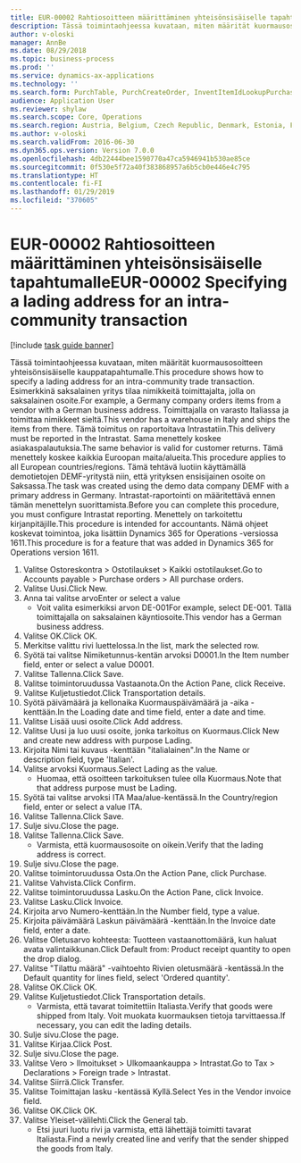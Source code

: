 ```yaml
---
title: EUR-00002 Rahtiosoitteen määrittäminen yhteisönsisäiselle tapahtumalle
description: Tässä toimintaohjeessa kuvataan, miten määrität kuormausosoitteen yhteisönsisäiselle kauppatapahtumalle.
author: v-oloski
manager: AnnBe
ms.date: 08/29/2018
ms.topic: business-process
ms.prod: ''
ms.service: dynamics-ax-applications
ms.technology: ''
ms.search.form: PurchTable, PurchCreateOrder, InventItemIdLookupPurchase, TransportationDocument, LogisticsPostalAddress, SysLookupMultiSelectGrid,  VendEditInvoice, VendEditInvoiceDefaultQuantityForLinesDropDialog, Intrastat, SysQueryForm
audience: Application User
ms.reviewer: shylaw
ms.search.scope: Core, Operations
ms.search.region: Austria, Belgium, Czech Republic, Denmark, Estonia, Finland, France, Germany, Hungary, Ireland, Italy, Latvia, Lithuania, Netherlands, Poland, Spain, Sweden, United Kingdom
ms.author: v-oloski
ms.search.validFrom: 2016-06-30
ms.dyn365.ops.version: Version 7.0.0
ms.openlocfilehash: 4db22444bee1590770a47ca5946941b530ae85ce
ms.sourcegitcommit: 0f530e5f72a40f383868957a6b5cb0e446e4c795
ms.translationtype: HT
ms.contentlocale: fi-FI
ms.lasthandoff: 01/29/2019
ms.locfileid: "370605"
---
```

# <a name="eur-00002-specifying-a-lading-address-for-an-intra-community-transaction"></a><span data-ttu-id="72ae7-103">EUR-00002 Rahtiosoitteen määrittäminen yhteisönsisäiselle tapahtumalle</span><span class="sxs-lookup"><span data-stu-id="72ae7-103">EUR-00002 Specifying a lading address for an intra-community transaction</span></span>

[!include [task guide banner](../../includes/task-guide-banner.md)]

<span data-ttu-id="72ae7-104">Tässä toimintaohjeessa kuvataan, miten määrität kuormausosoitteen yhteisönsisäiselle kauppatapahtumalle.</span><span class="sxs-lookup"><span data-stu-id="72ae7-104">This procedure shows how to specify a lading address for an intra-community trade transaction.</span></span> <span data-ttu-id="72ae7-105">Esimerkkinä saksalainen yritys tilaa nimikkeitä toimittajalta, jolla on saksalainen osoite.</span><span class="sxs-lookup"><span data-stu-id="72ae7-105">For example, a Germany company orders items from a vendor with a German business address.</span></span> <span data-ttu-id="72ae7-106">Toimittajalla on varasto Italiassa ja toimittaa nimikkeet sieltä.</span><span class="sxs-lookup"><span data-stu-id="72ae7-106">This vendor has a warehouse in Italy and ships the items from there.</span></span> <span data-ttu-id="72ae7-107">Tämä toimitus on raportoitava Intrastatiin.</span><span class="sxs-lookup"><span data-stu-id="72ae7-107">This delivery must be reported in the Intrastat.</span></span> <span data-ttu-id="72ae7-108">Sama menettely koskee asiakaspalautuksia.</span><span class="sxs-lookup"><span data-stu-id="72ae7-108">The same behavior is valid for customer returns.</span></span>
<span data-ttu-id="72ae7-109">Tämä menettely koskee kaikkia Euroopan maita/alueita.</span><span class="sxs-lookup"><span data-stu-id="72ae7-109">This procedure applies to all European countries/regions.</span></span> <span data-ttu-id="72ae7-110">Tämä tehtävä luotiin käyttämällä demotietojen DEMF-yritystä niin, että yrityksen ensisijainen osoite on Saksassa.</span><span class="sxs-lookup"><span data-stu-id="72ae7-110">The task was created using the demo data company DEMF with a primary address in Germany.</span></span> <span data-ttu-id="72ae7-111">Intrastat-raportointi on määritettävä ennen tämän menettelyn suorittamista.</span><span class="sxs-lookup"><span data-stu-id="72ae7-111">Before you can complete this procedure, you must configure Intrastat reporting.</span></span> <span data-ttu-id="72ae7-112">Menettely on tarkoitettu kirjanpitäjille.</span><span class="sxs-lookup"><span data-stu-id="72ae7-112">This procedure is intended for accountants.</span></span> <span data-ttu-id="72ae7-113">Nämä ohjeet koskevat toimintoa, joka lisättiin Dynamics 365 for Operations -versiossa 1611.</span><span class="sxs-lookup"><span data-stu-id="72ae7-113">This procedure is for a feature that was added in Dynamics 365 for Operations version 1611.</span></span>

1. <span data-ttu-id="72ae7-114">Valitse Ostoreskontra > Ostotilaukset > Kaikki ostotilaukset.</span><span class="sxs-lookup"><span data-stu-id="72ae7-114">Go to Accounts payable > Purchase orders > All purchase orders.</span></span>
2. <span data-ttu-id="72ae7-115">Valitse Uusi.</span><span class="sxs-lookup"><span data-stu-id="72ae7-115">Click New.</span></span>
3. <span data-ttu-id="72ae7-116">Anna tai valitse arvo</span><span class="sxs-lookup"><span data-stu-id="72ae7-116">Enter or select a value</span></span>
    * <span data-ttu-id="72ae7-117">Voit valita esimerkiksi arvon DE-001</span><span class="sxs-lookup"><span data-stu-id="72ae7-117">For example, select DE-001.</span></span> <span data-ttu-id="72ae7-118">Tällä toimittajalla on saksalainen käyntiosoite.</span><span class="sxs-lookup"><span data-stu-id="72ae7-118">This vendor has a German business address.</span></span>  
4. <span data-ttu-id="72ae7-119">Valitse OK.</span><span class="sxs-lookup"><span data-stu-id="72ae7-119">Click OK.</span></span>
5. <span data-ttu-id="72ae7-120">Merkitse valittu rivi luettelossa.</span><span class="sxs-lookup"><span data-stu-id="72ae7-120">In the list, mark the selected row.</span></span>
6. <span data-ttu-id="72ae7-121">Syötä tai valitse Nimiketunnus-kentän arvoksi D0001.</span><span class="sxs-lookup"><span data-stu-id="72ae7-121">In the Item number field, enter or select a value D0001.</span></span>
7. <span data-ttu-id="72ae7-122">Valitse Tallenna.</span><span class="sxs-lookup"><span data-stu-id="72ae7-122">Click Save.</span></span>
8. <span data-ttu-id="72ae7-123">Valitse toimintoruudussa Vastaanota.</span><span class="sxs-lookup"><span data-stu-id="72ae7-123">On the Action Pane, click Receive.</span></span>
9. <span data-ttu-id="72ae7-124">Valitse Kuljetustiedot.</span><span class="sxs-lookup"><span data-stu-id="72ae7-124">Click Transportation details.</span></span>
10. <span data-ttu-id="72ae7-125">Syötä päivämäärä ja kellonaika Kuormauspäivämäärä ja -aika -kenttään.</span><span class="sxs-lookup"><span data-stu-id="72ae7-125">In the Loading date and time field, enter a date and time.</span></span>
11. <span data-ttu-id="72ae7-126">Valitse Lisää uusi osoite.</span><span class="sxs-lookup"><span data-stu-id="72ae7-126">Click Add address.</span></span>
12. <span data-ttu-id="72ae7-127">Valitse Uusi ja luo uusi osoite, jonka tarkoitus on Kuormaus.</span><span class="sxs-lookup"><span data-stu-id="72ae7-127">Click New and create new address with purpose Lading.</span></span>
13. <span data-ttu-id="72ae7-128">Kirjoita Nimi tai kuvaus -kenttään "italialainen".</span><span class="sxs-lookup"><span data-stu-id="72ae7-128">In the Name or description field, type 'Italian'.</span></span>
14. <span data-ttu-id="72ae7-129">Valitse arvoksi Kuormaus.</span><span class="sxs-lookup"><span data-stu-id="72ae7-129">Select Lading as the value.</span></span>
    * <span data-ttu-id="72ae7-130">Huomaa, että osoitteen tarkoituksen tulee olla Kuormaus.</span><span class="sxs-lookup"><span data-stu-id="72ae7-130">Note that that address purpose must be Lading.</span></span>  
15. <span data-ttu-id="72ae7-131">Syötä tai valitse arvoksi ITA Maa/alue-kentässä.</span><span class="sxs-lookup"><span data-stu-id="72ae7-131">In the Country/region field, enter or select a value ITA.</span></span>
16. <span data-ttu-id="72ae7-132">Valitse Tallenna.</span><span class="sxs-lookup"><span data-stu-id="72ae7-132">Click Save.</span></span>
17. <span data-ttu-id="72ae7-133">Sulje sivu.</span><span class="sxs-lookup"><span data-stu-id="72ae7-133">Close the page.</span></span>
18. <span data-ttu-id="72ae7-134">Valitse Tallenna.</span><span class="sxs-lookup"><span data-stu-id="72ae7-134">Click Save.</span></span>
    * <span data-ttu-id="72ae7-135">Varmista, että kuormausosoite on oikein.</span><span class="sxs-lookup"><span data-stu-id="72ae7-135">Verify that the lading address is correct.</span></span>  
19. <span data-ttu-id="72ae7-136">Sulje sivu.</span><span class="sxs-lookup"><span data-stu-id="72ae7-136">Close the page.</span></span>
20. <span data-ttu-id="72ae7-137">Valitse toimintoruudussa Osta.</span><span class="sxs-lookup"><span data-stu-id="72ae7-137">On the Action Pane, click Purchase.</span></span>
21. <span data-ttu-id="72ae7-138">Valitse Vahvista.</span><span class="sxs-lookup"><span data-stu-id="72ae7-138">Click Confirm.</span></span>
22. <span data-ttu-id="72ae7-139">Valitse toimintoruudussa Lasku.</span><span class="sxs-lookup"><span data-stu-id="72ae7-139">On the Action Pane, click Invoice.</span></span>
23. <span data-ttu-id="72ae7-140">Valitse Lasku.</span><span class="sxs-lookup"><span data-stu-id="72ae7-140">Click Invoice.</span></span>
24. <span data-ttu-id="72ae7-141">Kirjoita arvo Numero-kenttään.</span><span class="sxs-lookup"><span data-stu-id="72ae7-141">In the Number field, type a value.</span></span>
25. <span data-ttu-id="72ae7-142">Kirjoita päivämäärä Laskun päivämäärä -kenttään.</span><span class="sxs-lookup"><span data-stu-id="72ae7-142">In the Invoice date field, enter a date.</span></span>
26. <span data-ttu-id="72ae7-143">Valitse Oletusarvo kohteesta: Tuotteen vastaanottomäärä, kun haluat avata valintaikkunan.</span><span class="sxs-lookup"><span data-stu-id="72ae7-143">Click Default from: Product receipt quantity to open the drop dialog.</span></span>
27. <span data-ttu-id="72ae7-144">Valitse "Tilattu määrä" -vaihtoehto Rivien oletusmäärä -kentässä.</span><span class="sxs-lookup"><span data-stu-id="72ae7-144">In the Default quantity for lines field, select 'Ordered quantity'.</span></span>
28. <span data-ttu-id="72ae7-145">Valitse OK.</span><span class="sxs-lookup"><span data-stu-id="72ae7-145">Click OK.</span></span>
29. <span data-ttu-id="72ae7-146">Valitse Kuljetustiedot.</span><span class="sxs-lookup"><span data-stu-id="72ae7-146">Click Transportation details.</span></span>
    * <span data-ttu-id="72ae7-147">Varmista, että tavarat toimitettiin Italiasta.</span><span class="sxs-lookup"><span data-stu-id="72ae7-147">Verify that goods were shipped from Italy.</span></span> <span data-ttu-id="72ae7-148">Voit muokata kuormauksen tietoja tarvittaessa.</span><span class="sxs-lookup"><span data-stu-id="72ae7-148">If necessary, you can edit the lading details.</span></span>  
30. <span data-ttu-id="72ae7-149">Sulje sivu.</span><span class="sxs-lookup"><span data-stu-id="72ae7-149">Close the page.</span></span>
31. <span data-ttu-id="72ae7-150">Valitse Kirjaa.</span><span class="sxs-lookup"><span data-stu-id="72ae7-150">Click Post.</span></span>
32. <span data-ttu-id="72ae7-151">Sulje sivu.</span><span class="sxs-lookup"><span data-stu-id="72ae7-151">Close the page.</span></span>
33. <span data-ttu-id="72ae7-152">Valitse Vero > Ilmoitukset > Ulkomaankauppa > Intrastat.</span><span class="sxs-lookup"><span data-stu-id="72ae7-152">Go to Tax > Declarations > Foreign trade > Intrastat.</span></span>
34. <span data-ttu-id="72ae7-153">Valitse Siirrä.</span><span class="sxs-lookup"><span data-stu-id="72ae7-153">Click Transfer.</span></span>
35. <span data-ttu-id="72ae7-154">Valitse Toimittajan lasku -kentässä Kyllä.</span><span class="sxs-lookup"><span data-stu-id="72ae7-154">Select Yes in the Vendor invoice field.</span></span>
36. <span data-ttu-id="72ae7-155">Valitse OK.</span><span class="sxs-lookup"><span data-stu-id="72ae7-155">Click OK.</span></span>
37. <span data-ttu-id="72ae7-156">Valitse Yleiset-välilehti.</span><span class="sxs-lookup"><span data-stu-id="72ae7-156">Click the General tab.</span></span>
    * <span data-ttu-id="72ae7-157">Etsi juuri luotu rivi ja varmista, että lähettäjä toimitti tavarat Italiasta.</span><span class="sxs-lookup"><span data-stu-id="72ae7-157">Find a newly created line and verify that the sender shipped the goods from Italy.</span></span>  

